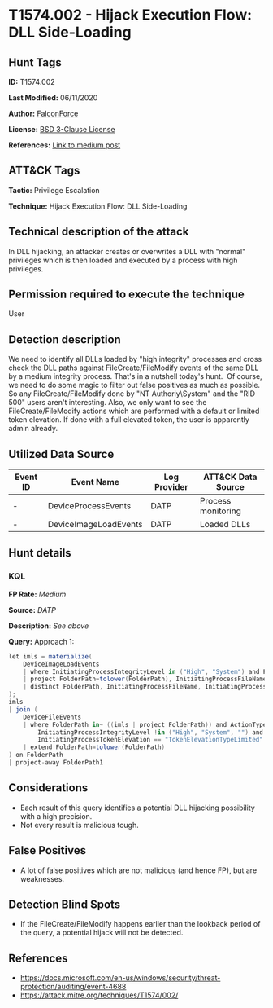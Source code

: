 # T1574.002 - Hijack Execution Flow: DLL Side-Loading
## Hunt Tags
**ID:** T1574.002 

**Last Modified:** 06/11/2020

**Author:** [FalconForce](https://falconforce.nl/)

**License:** [BSD 3-Clause License](https://github.com/FalconForceTeam/FalconFriday/blob/master/LICENSE)

**References:** [Link to medium post](TODO)

## ATT&CK Tags
**Tactic:** Privilege Escalation

**Technique:** Hijack Execution Flow: DLL Side-Loading

## Technical description of the attack
In DLL hijacking, an attacker creates or overwrites a DLL with "normal" privileges which is then loaded and executed by a process with high privileges. 

## Permission required to execute the technique
User
## Detection description
We need to identify all DLLs loaded by "high integrity" processes and cross check the DLL paths against FileCreate/FileModify events of the same DLL by a medium integrity process. That's in a nutshell today's hunt. 
Of course, we need to do some magic to filter out false positives as much as possible. So any FileCreate/FileModify done by "NT Authoriy\System" and the "RID 500" users aren't interesting. Also, we only want to see the FileCreate/FileModify actions which are performed with a default or limited token elevation. If done with a full elevated token, the user is apparently admin already.

## Utilized Data Source
| Event ID | Event Name | Log Provider | ATT&CK Data Source |
|---------|---------|----------|---------|
| - | DeviceProcessEvents | DATP | Process monitoring |
| - | DeviceImageLoadEvents | DATP | Loaded DLLs |

## Hunt details
### KQL

**FP Rate:** *Medium*

**Source:** *DATP*

**Description:** *See above*

**Query:**
Approach 1:
```C#
let imls = materialize(
    DeviceImageLoadEvents
    | where InitiatingProcessIntegrityLevel in ("High", "System") and FileName !endswith ".exe"
    | project FolderPath=tolower(FolderPath), InitiatingProcessFileName, InitiatingProcessIntegrityLevel
    | distinct FolderPath, InitiatingProcessFileName, InitiatingProcessIntegrityLevel
);
imls 
| join (
    DeviceFileEvents 
    | where FolderPath in~ ((imls | project FolderPath)) and ActionType in ("FileCreated", "FileModified") and 
		InitiatingProcessIntegrityLevel !in ("High", "System", "") and InitiatingProcessAccountSid != "S-1-5-18" and 
		InitiatingProcessTokenElevation == "TokenElevationTypeLimited" and InitiatingProcessAccountSid !endswith "-500"
    | extend FolderPath=tolower(FolderPath)
) on FolderPath
| project-away FolderPath1
```

## Considerations
* Each result of this query identifies a potential DLL hijacking possibility with a high precision. 
* Not every result is malicious tough. 

## False Positives
*  A lot of false positives which are not malicious (and hence FP), but are weaknesses. 
  

## Detection Blind Spots
* If the FileCreate/FileModify happens earlier than the lookback period of the query, a potential hijack will not be detected. 


## References
*  https://docs.microsoft.com/en-us/windows/security/threat-protection/auditing/event-4688
*  https://attack.mitre.org/techniques/T1574/002/
  